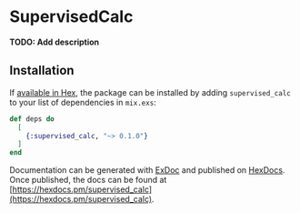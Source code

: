# SupervisedCalc

**TODO: Add description**

## Installation

If [available in Hex](https://hex.pm/docs/publish), the package can be installed
by adding `supervised_calc` to your list of dependencies in `mix.exs`:

```elixir
def deps do
  [
    {:supervised_calc, "~> 0.1.0"}
  ]
end
```

Documentation can be generated with [ExDoc](https://github.com/elixir-lang/ex_doc)
and published on [HexDocs](https://hexdocs.pm). Once published, the docs can
be found at [https://hexdocs.pm/supervised_calc](https://hexdocs.pm/supervised_calc).

